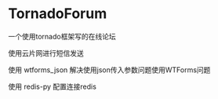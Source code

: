 # TornadoForum
一个使用tornado框架写的在线论坛

使用云片网进行短信发送

使用 wtforms_json 解决使用json传入参数问题使用WTForms问题

使用 redis-py 配置连接redis
